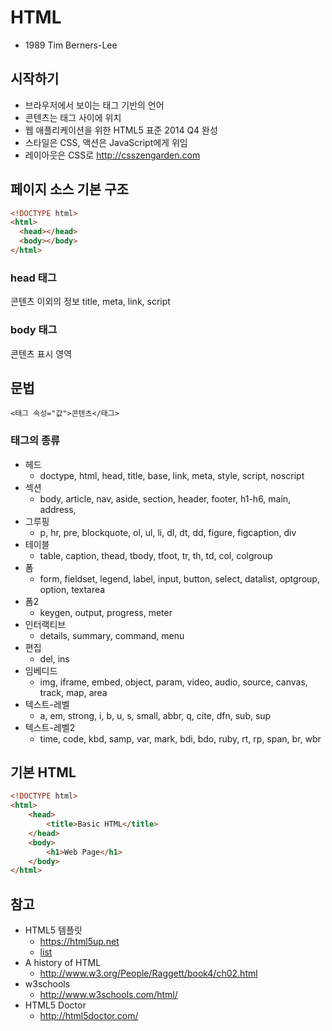 # HTML

- 1989 Tim Berners-Lee

## 시작하기
- 브라우저에서 보이는 태그 기반의 언어
- 콘텐츠는 태그 사이에 위치
- 웹 애플리케이션을 위한 HTML5 표준 2014 Q4 완성
- 스타일은 CSS, 액션은 JavaScript에게 위임
- 레이아웃은 CSS로 http://csszengarden.com

## 페이지 소스 기본 구조
```html
<!DOCTYPE html>
<html>
  <head></head>
  <body></body>
</html>
```
### head 태그
콘텐츠 이외의 정보
title, meta, link, script
### body 태그
콘텐츠 표시 영역

## 문법
`<태그 속성="값">콘텐츠</태그>`

### 태그의 종류
- 헤드
  - doctype, html, head, title, base, link, meta, style, script, noscript
- 섹션
  - body, article, nav, aside, section, header, footer, h1-h6, main, address,
- 그루핑
  - p, hr, pre, blockquote, ol, ul, li, dl, dt, dd, figure, figcaption, div
- 테이블
  - table, caption, thead, tbody, tfoot, tr, th, td, col, colgroup
- 폼
  - form, fieldset, legend, label, input, button, select, datalist, optgroup, option, textarea
- 폼2
  - keygen, output, progress, meter
- 인터랙티브
  - details, summary, command, menu
- 편집
  - del, ins
- 임베디드
  - img, iframe, embed, object, param, video, audio, source, canvas, track, map, area
- 텍스트-레벨
  - a, em, strong, i, b, u, s, small, abbr, q, cite, dfn, sub, sup
- 텍스트-레벨2
  - time, code, kbd, samp, var, mark, bdi, bdo, ruby, rt, rp, span, br, wbr

## 기본 HTML
```html
<!DOCTYPE html>
<html>
    <head>
        <title>Basic HTML</title>
    </head>
    <body>
        <h1>Web Page</h1>
    </body>
</html>
```

## 참고
- HTML5 템플릿
  - https://html5up.net
  - [list](/mib/html/html5upnet)
- A history of HTML
  - http://www.w3.org/People/Raggett/book4/ch02.html
- w3schools
  - http://www.w3schools.com/html/
- HTML5 Doctor
  - http://html5doctor.com/
